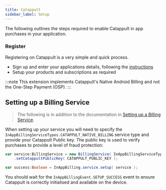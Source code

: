 ```yaml
---
title: Catappult
sidebar_label: Setup
---
```



The following outlines the steps required to enable Catappult in app purchases in your application.



### Register

Registering on Catappult is a very simple and quick process.

- Sign up and enter your applications details, following the [instructions](https://docs.catappult.io/docs/sign-up-and-login)
- Setup your products and subscriptions as required


:::note
This extension implements Catappult's Native Android Billing and not the One-Step Payment (OSP).
:::


## Setting up a Billing Service

> The following is in addition to the documentation in [Setting up a Billing Service](../billing-service).

When setting up your service you will need to specify the `InAppBillingServiceTypes.CATAPPULT_NATIVE_BILLING` service type and provide your Catappult Public key. The public key is used to verify purchases to provide a level of fraud protection:

```actionscript
var service:BillingService = new BillingService( InAppBillingServiceTypes.CATAPPULT_NATIVE_BILLING )
    .setCatappultPublicKey( CATAPPULT_PUBLIC_KEY );

var success:Boolean = InAppBilling.service.setup( service );
```

You should wait for the `InAppBillingEvent.SETUP_SUCCESS` event to ensure Catappult is correctly initialised and available on the device.


